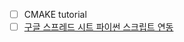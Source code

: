  - [ ] CMAKE tutorial
 - [ ] [구글 스프레드 시트 파이썬 스크립트 연동](https://velog.io/@chaejm55/%EA%B5%AC%EA%B8%80-%EC%8A%A4%ED%94%84%EB%A0%88%EB%93%9C%EC%8B%9C%ED%8A%B8-%EC%9E%90%EB%8F%99%ED%99%945-%EC%99%B8%EB%B6%80-%EC%8A%A4%ED%81%AC%EB%A6%BD%ED%8A%B8%EB%A1%9C-%EC%9E%90%EB%8F%99%ED%99%94-%ED%95%98%EA%B8%B0)